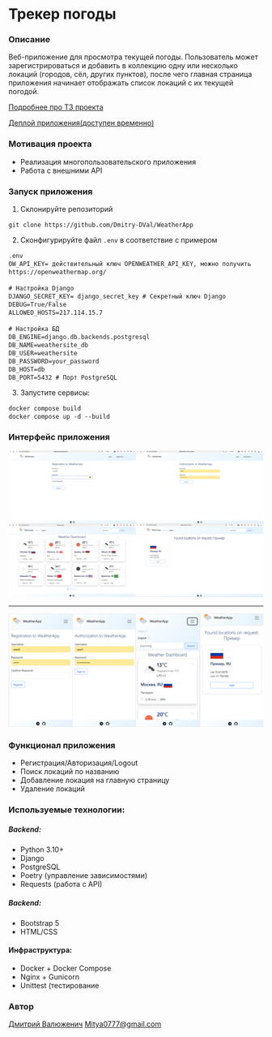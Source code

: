 # Трекер погоды


### Описание
Веб-приложение для просмотра текущей погоды. Пользователь может зарегистрироваться и добавить в коллекцию одну или несколько локаций (городов, сёл, других пунктов), после чего главная страница приложения начинает отображать список локаций с их текущей погодой.

[Подробнее про ТЗ проекта](https://zhukovsd.github.io/python-backend-learning-course/projects/weather-viewer/)

[Деплой приложения(доступен временно)](http://217.114.15.7)


### Мотивация проекта
- Реализация многопользовательского приложения
- Работа с внешними API


### Запуск приложения
1. Склонирyйте репозиторий
```bush
git clone https://github.com/Dmitry-DVal/WeatherApp
```
2. Сконфигурируйте файл `.env` в соответствие с примером

```
.env
OW_API_KEY= действительный ключ OPENWEATHER_API_KEY, можно получить  https://openweathermap.org/

# Настройка Django
DJANGO_SECRET_KEY= django_secret_key # Секретный ключ Django
DEBUG=True/False
ALLOWED_HOSTS=217.114.15.7

# Настройка БД
DB_ENGINE=django.db.backends.postgresql
DB_NAME=weathersite_db
DB_USER=weathersite
DB_PASSWORD=your_password
DB_HOST=db 
DB_PORT=5432 # Порт PostgreSQL

```
3. Запустите сервисы:

```bush
docker compose build
docker compose up -d --build
```

### Интерфейс приложения
![image alt](./images/screen_pk.jpg)

---
![image alt](./images/screen_sm.png)


### Функционал приложения
- Регистрация/Авторизация/Logout
- Поиск локаций по названию
- Добавление локация на главную страницу
- Удаление локаций


### Используемые технологии:
##### Backend:
- Python 3.10+
- Django
- PostgreSQL
- Poetry (управление зависимостями)
- Requests (работа с API)
##### Backend:
- Bootstrap 5
- HTML/CSS
#### Инфраструктура:
- Docker + Docker Compose
- Nginx + Gunicorn
- Unittest (тестирование


### Автор
[Дмитрий Валюженич](https://t.me/Dmitry_D321)
Mitya0777@gmail.com
